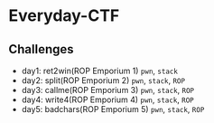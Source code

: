 # Everyday-CTF
## Challenges
- day1: ret2win(ROP Emporium 1) `pwn`, `stack`
- day2: split(ROP Emporium 2) `pwn`, `stack`, `ROP`
- day3: callme(ROP Emporium 3) `pwn`, `stack`, `ROP`
- day4: write4(ROP Emporium 4) `pwn`, `stack`, `ROP`
- day5: badchars(ROP Emporium 5) `pwn`, `stack`, `ROP`